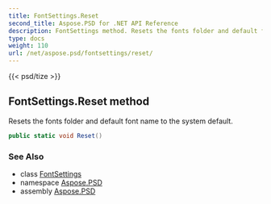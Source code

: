 ```yaml
---
title: FontSettings.Reset
second_title: Aspose.PSD for .NET API Reference
description: FontSettings method. Resets the fonts folder and default font name to the system default
type: docs
weight: 110
url: /net/aspose.psd/fontsettings/reset/
---
```

{{< psd/tize >}}
## FontSettings.Reset method

Resets the fonts folder and default font name to the system default.

```csharp
public static void Reset()
```

### See Also

* class [FontSettings](../)
* namespace [Aspose.PSD](../../fontsettings/)
* assembly [Aspose.PSD](../../../)


